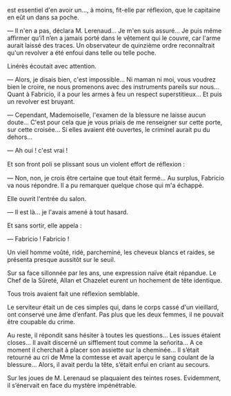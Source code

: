 est essentiel d'en avoir un..., à moins, fit-elle par réflexion, que le capitaine en eût un dans sa poche.

— Il n'en a pas, déclara M. Lerenaud... Je m'en suis assuré... Je puis même
affirmer qu’i1 n’en a jamais porté dans le vêtement qui le couvre, car l'arme
aurait laissé des traces. Un observateur de quinzième ordre reconnaîtrait
qu'un revolver a été enfoui dans telle ou telle poche.

Linérès écoutait avec attention.

— Alors, je disais bien, c'est impossible... Ni maman ni moi, vous voudrez
bien le croire, ne nous promenons avec des instruments pareils sur nous...
Quant à Fabricio, il a pour les armes à feu un respect superstitieux... Et
puis un revolver est bruyant.

— Cependant, Mademoiselle, l'examen de la blessure ne laisse aucun doute...
C'est pour cela que je vous priais de me renseigner sur cette porte, sur cette croisée... Si elles avaient été ouvertes, le criminel aurait pu du dehors...

— Ah oui ! c'est vrai !

Et son front poli se plissant sous un violent effort de réﬂexion :

— Non, non, je crois être certaine que tout était fermé... Au surplus,
Fabricio va nous répondre. Il a pu remarquer quelque chose qui m'a échappé.

Elle ouvrit l'entrée du salon.

— Il est là... je l'avais amené à tout hasard.

Et sans sortir, elle appela :

— Fabricio ! Fabricio !

Un vieil homme voûté, ridé, parcheminé, les cheveux blancs et raides, se
présenta presque aussitôt sur le seuil.

Sur sa face sillonnée par les ans, une expression naïve était répandue. Le
Chef de la Sûreté, Allan et Chazelet eurent un hochement de tête identique.

Tous trois avaient fait une réflexion semblable.

Le serviteur était un de ces simples qui, dans le corps cassé d'un vieillard,
ont conservé une âme d’enfant. Pas plus que les deux femmes, il ne pouvait
être coupable du crime.

Au reste, il répondit sans hésiter à toutes les questions... Les issues étaient
closes... Il avait discerné un sifflement tout comme la señorita... A ce
moment il cherchait à placer son assiette sur la cheminée... Il s’était retourné au cri de Mme la comtesse et avait aperçu le sang coulant de la blessure... Alors, il avait perdu la tête, s’était enfui en criant au secours.

Sur les joues de M. Lerenaud se plaquaient des teintes roses. Evidemment, il
s’énervait en face du mystère impénétrable.
